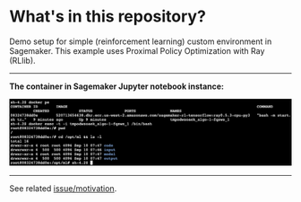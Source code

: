 # What's in this repository?

Demo setup for simple (reinforcement learning) custom environment in Sagemaker.
This example uses Proximal Policy Optimization with Ray (RLlib).

---

**The container in Sagemaker Jupyter notebook instance:**

![image](/img/sagemaker_container.png)

---

See related [issue/motivation](https://stackoverflow.com/questions/57724414/how-to-make-the-inputs-and-model-have-the-same-shape-rllib-ray-sagemaker-reinfo/57762933#57762933).
